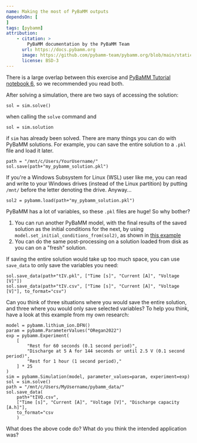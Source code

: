 ```yaml
---
name: Making the most of PyBaMM outputs
dependsOn: [
]
tags: [pybamm]
attribution: 
    - citation: >
        PyBaMM documentation by the PyBaMM Team
      url: https://docs.pybamm.org
      image: https://github.com/pybamm-team/pybamm.org/blob/main/static/images/pybamm_logo.svg
      license: BSD-3
---
```


There is a large overlap between this exercise and [PyBaMM Tutorial notebook 6](https://docs.pybamm.org/en/latest/source/examples/notebooks/getting_started/tutorial-6-managing-simulation-outputs.html), so we recommended you read both.

After solving a simulation, there are two says of accessing the solution:

```
sol = sim.solve()
```

when calling the `solve` command and

```
sol = sim.solution
```

if `sim` has already been solved. There are many things you can do with PyBaMM solutions. For example, you can save the entire solution to a `.pkl` file and load it later.

```
path = "/mnt/c/Users/YourUsername/"
sol.save(path+"my_pybamm_solution.pkl")
```

If you're a Windows Subsystem for Linux (WSL) user like me, you can read and write to your Windows drives (instead of the Linux partition) by putting `/mnt/` before the letter denoting the drive. Anyway...

```
sol2 = pybamm.load(path+"my_pybamm_solution.pkl")
```

PyBaMM has a lot of variables, so these `.pkl` files are huge! So why bother?
1. You can run another PyBaMM model, with the final results of the saved solution as the initial conditions for the next, by using `model.set_initial_conditions_from(sol2)`, as shown in [this example](https://docs.pybamm.org/en/latest/source/examples/notebooks/initialize-model-with-solution.html)
2. You can do the same post-processing on a solution loaded from disk as you can on a "fresh" solution.

If saving the entire solution would take up too much space, you can use `save_data` to only save the variables you need:

```
sol.save_data(path+"tIV.pkl", ["Time [s]", "Current [A]", "Voltage [V]"])
sol.save_data(path+"tIV.csv", ["Time [s]", "Current [A]", "Voltage [V]"], to_format="csv")
```

Can you think of three situations where you would save the entire solution, and three where you would only save selected variables? To help you think, have a look at this example from my own research:

```
model = pybamm.lithium_ion.DFN()
param = pybamm.ParameterValues("ORegan2022")
exp = pybamm.Experiment(
    [
        "Rest for 60 seconds (0.1 second period)",
        "Discharge at 5 A for 144 seconds or until 2.5 V (0.1 second period)",
        "Rest for 1 hour (1 second period),"
    ] * 25
)
sim = pybamm.Simulation(model, parameter_values=param, experiment=exp)
sol = sim.solve()
path = "/mnt/c/Users/MyUsername/pybamm_data/"
sol.save_data(
    path+"tIVQ.csv",
    ["Time [s]", "Current [A]", "Voltage [V]", "Discharge capacity [A.h]"],
    to_format="csv
    )
```

What does the above code do? What do you think the intended application was?